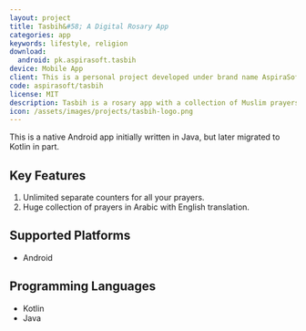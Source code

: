 ```yaml
---
layout: project
title: Tasbih&#58; A Digital Rosary App
categories: app
keywords: lifestyle, religion
download:
  android: pk.aspirasoft.tasbih
device: Mobile App
client: This is a personal project developed under brand name AspiraSoft.
code: aspirasoft/tasbih
license: MIT
description: Tasbih is a rosary app with a collection of Muslim prayers in Arabic and English, and includes a digital counter to keep track of your prayers.
icon: /assets/images/projects/tasbih-logo.png
---
```


This is a native Android app initially written in Java, but later migrated to Kotlin in part.

## Key Features
1. Unlimited separate counters for all your prayers.
2. Huge collection of prayers in Arabic with English translation.

## Supported Platforms
- Android

## Programming Languages
- Kotlin
- Java
